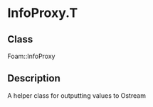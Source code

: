# InfoProxy.T 
## Class
Foam::InfoProxy

## Description
A helper class for outputting values to Ostream

